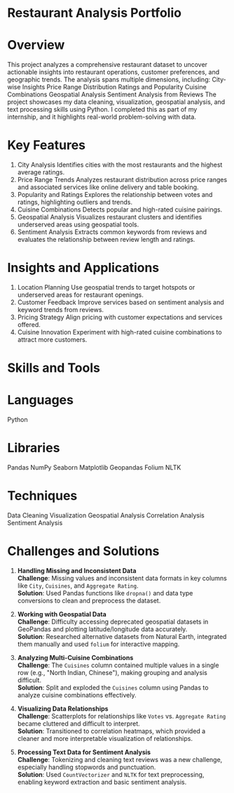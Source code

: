  # **Restaurant Analysis Portfolio**

# **Overview**
This project analyzes a comprehensive restaurant dataset to uncover actionable insights into restaurant operations, customer preferences, and geographic trends. The analysis spans multiple dimensions, including:
City-wise Insights
Price Range Distribution
Ratings and Popularity
Cuisine Combinations
Geospatial Analysis
Sentiment Analysis from Reviews
The project showcases my data cleaning, visualization, geospatial analysis, and text processing skills using Python. I completed this as part of my internship, and it highlights real-world problem-solving with data.

# **Key Features**
1. City Analysis
Identifies cities with the most restaurants and the highest average ratings.
2. Price Range Trends
Analyzes restaurant distribution across price ranges and associated services like online delivery and table booking.
3. Popularity and Ratings
Explores the relationship between votes and ratings, highlighting outliers and trends.
4. Cuisine Combinations
Detects popular and high-rated cuisine pairings.
5. Geospatial Analysis
Visualizes restaurant clusters and identifies underserved areas using geospatial tools.
6. Sentiment Analysis
Extracts common keywords from reviews and evaluates the relationship between review length and ratings.

# **Insights and Applications**
1. Location Planning
Use geospatial trends to target hotspots or underserved areas for restaurant openings.
2. Customer Feedback
Improve services based on sentiment analysis and keyword trends from reviews.
3. Pricing Strategy
Align pricing with customer expectations and services offered.
4. Cuisine Innovation
Experiment with high-rated cuisine combinations to attract more customers.

# **Skills and Tools**
# **Languages**
Python
# **Libraries**
Pandas
NumPy
Seaborn
Matplotlib
Geopandas
Folium
NLTK

# **Techniques**
Data Cleaning
Visualization
Geospatial Analysis
Correlation Analysis
Sentiment Analysis

# **Challenges and Solutions**
1. **Handling Missing and Inconsistent Data**  
   **Challenge**: Missing values and inconsistent data formats in key columns like `City`, `Cuisines`, and `Aggregate Rating`.  
   **Solution**: Used Pandas functions like `dropna()` and data type conversions to clean and preprocess the dataset.

2. **Working with Geospatial Data**  
   **Challenge**: Difficulty accessing deprecated geospatial datasets in GeoPandas and plotting latitude/longitude data accurately.  
     **Solution**: Researched alternative datasets from Natural Earth, integrated them manually and used `folium` for interactive mapping.

3. **Analyzing Multi-Cuisine Combinations**  
   **Challenge**: The `Cuisines` column contained multiple values in a single row (e.g., "North Indian, Chinese"), making grouping and analysis difficult.  
   **Solution**: Split and exploded the `Cuisines` column using Pandas to analyze cuisine combinations effectively.

4. **Visualizing Data Relationships**  
   **Challenge**: Scatterplots for relationships like `Votes` vs. `Aggregate Rating` became cluttered and difficult to interpret.  
   **Solution**: Transitioned to correlation heatmaps, which provided a cleaner and more interpretable visualization of relationships.

5. **Processing Text Data for Sentiment Analysis**  
   **Challenge**: Tokenizing and cleaning text reviews was a new challenge, especially handling stopwords and punctuation.  
  **Solution**: Used `CountVectorizer` and `NLTK` for text preprocessing, enabling keyword extraction and basic sentiment analysis.
